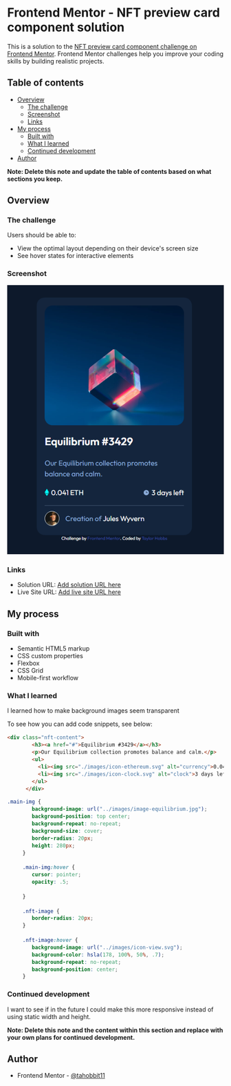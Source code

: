 # Frontend Mentor - NFT preview card component solution

This is a solution to the [NFT preview card component challenge on Frontend Mentor](https://www.frontendmentor.io/challenges/nft-preview-card-component-SbdUL_w0U). Frontend Mentor challenges help you improve your coding skills by building realistic projects. 

## Table of contents

- [Overview](#overview)
  - [The challenge](#the-challenge)
  - [Screenshot](#screenshot)
  - [Links](#links)
- [My process](#my-process)
  - [Built with](#built-with)
  - [What I learned](#what-i-learned)
  - [Continued development](#continued-development)
- [Author](#author)

**Note: Delete this note and update the table of contents based on what sections you keep.**

## Overview

### The challenge

Users should be able to:

- View the optimal layout depending on their device's screen size
- See hover states for interactive elements

### Screenshot

![](./images/Screenshot%202023-05-02%20220846.png)
### Links

- Solution URL: [Add solution URL here](https://your-solution-url.com)
- Live Site URL: [Add live site URL here](https://your-live-site-url.com)

## My process

### Built with

- Semantic HTML5 markup
- CSS custom properties
- Flexbox
- CSS Grid
- Mobile-first workflow

### What I learned

I learned how to make background images seem transparent

To see how you can add code snippets, see below:

```html
<div class="nft-content">
        <h3><a href="#">Equilibrium #3429</a></h3>
        <p>Our Equilibrium collection promotes balance and calm.</p>
        <ul>
          <li><img src="./images/icon-ethereum.svg" alt="currency">0.041 ETH</li>
          <li><img src="./images/icon-clock.svg" alt="clock">3 days left</li>
        </ul>
      </div>
```
```css
.main-img {
        background-image: url("../images/image-equilibrium.jpg");
        background-position: top center;
        background-repeat: no-repeat;
        background-size: cover;
        border-radius: 20px;
        height: 280px;
     }

     .main-img:hover {
        cursor: pointer;
        opacity: .5;
        
     }

     .nft-image {
        border-radius: 20px;
     }

     .nft-image:hover {
        background-image: url("../images/icon-view.svg");
        background-color: hsla(178, 100%, 50%, .7);
        background-repeat: no-repeat;
        background-position: center;
     }
```

### Continued development

I want to see if in the future I could make this more responsive instead of using static width and height.

**Note: Delete this note and the content within this section and replace with your own plans for continued development.**

## Author

- Frontend Mentor - [@tahobbit11](https://www.frontendmentor.io/profile/tahobbit11)
